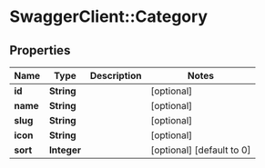 # SwaggerClient::Category

## Properties
Name | Type | Description | Notes
------------ | ------------- | ------------- | -------------
**id** | **String** |  | [optional] 
**name** | **String** |  | [optional] 
**slug** | **String** |  | [optional] 
**icon** | **String** |  | [optional] 
**sort** | **Integer** |  | [optional] [default to 0]

